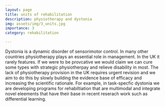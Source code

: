 ```yaml
---
layout: page
title: units of rehabilitation
description: physiotherapy and dystonia
img: assets/img/3_units.jpg
importance: 3
category: rehabilitation

---
```

Dystonia is a dynamic disorder of sensorimotor control.  In many other countries physiotherapy plays an essential role in management.  In the UK it rarely features.  If we were to be provcative we would claim we can cure some types with strategic physiotherpay and relieve disability in most.  The lack of physiotherapy provision in the UK requires urgent revision and we aim to do this by slowly building the evidence base of efficacy and increasing the scientific rationale. For example, in task-specfic dystonia we are developing programs for rehabiltiation that are multimodal and integrate novel eleements that have their base in recent reserach work such as differential learning. 